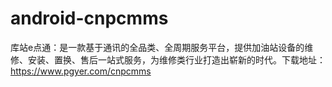 # android-cnpcmms
库站e点通：是一款基于通讯的全品类、全周期服务平台，提供加油站设备的维修、安装、置换、售后一站式服务，为维修类行业打造出崭新的时代。下载地址：https://www.pgyer.com/cnpcmms
